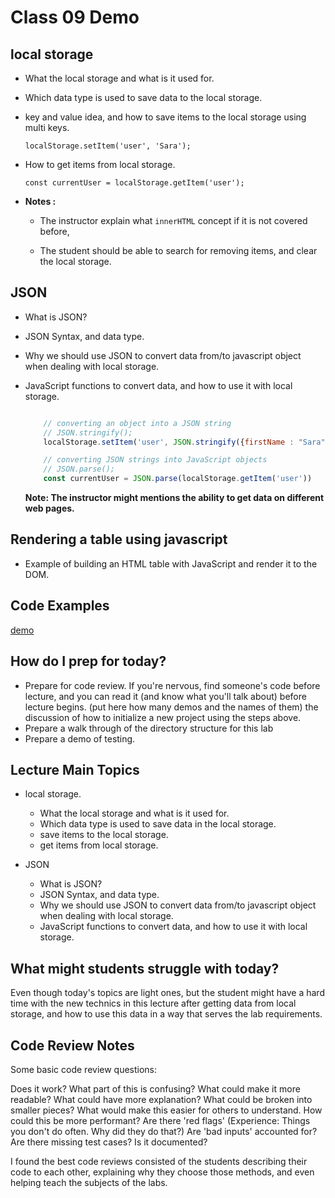 # Class 09 Demo

## local storage

- What the local storage and what is it used for.
- Which data type is used to save data to the local storage.
- key and value idea, and how to save items to the local storage using multi keys.

    `localStorage.setItem('user', 'Sara');`

- How to get items from local storage.

    `const currentUser = localStorage.getItem('user');`

- **Notes :**

  - The instructor explain what `innerHTML` concept if it is not covered before,

  - The student should be able to search for removing items, and clear the local storage.

## JSON

- What is JSON?
- JSON Syntax, and data type.
- Why we should use JSON to convert data from/to javascript object when dealing with local storage.
- JavaScript functions to convert data, and how to use it with local storage.

    ```javascript

        // converting an object into a JSON string
        // JSON.stringify();
        localStorage.setItem('user', JSON.stringify({firstName : "Sara" , lastName : "Akram"}))

        // converting JSON strings into JavaScript objects
        // JSON.parse();
        const currentUser = JSON.parse(localStorage.getItem('user'))

    ```

    **Note: The instructor might mentions the ability to get data on different web pages.**

## Rendering a table using javascript

- Example of building an HTML table with JavaScript and render it to the DOM.

## Code Examples

[demo](./demo/index.html)

## How do I prep for today?

- Prepare for code review. If you're nervous, find someone's code before lecture, and you can read it (and know what you'll talk about) before lecture begins.
(put here how many demos and the names of them) the discussion of how to initialize a new project using the steps above.
- Prepare a walk through of the directory structure for this lab
- Prepare a demo of testing.

## Lecture Main Topics

- local storage.
  - What the local storage and what is it used for.
  - Which data type is used to save data in the local storage.
  - save items to the local storage.
  - get items from local storage.

- JSON
  - What is JSON?
  - JSON Syntax, and data type.
  - Why we should use JSON to convert data from/to javascript object when dealing with local storage.
  - JavaScript functions to convert data, and how to use it with local storage.


## What might students struggle with today?

Even though today's topics are light ones, but the student might have a hard time with the new technics in this lecture after getting data from local storage, and how to use this data in a way that serves the lab requirements.

## Code Review Notes

Some basic code review questions:

Does it work? What part of this is confusing? What could make it more readable? What could have more explanation? What could be broken into smaller pieces? What would make this easier for others to understand. How could this be more performant? Are there 'red flags' (Experience: Things you don't do often. Why did they do that?) Are 'bad inputs' accounted for? Are there missing test cases? Is it documented?

I found the best code reviews consisted of the students describing their code to each other, explaining why they choose those methods, and even helping teach the subjects of the labs.